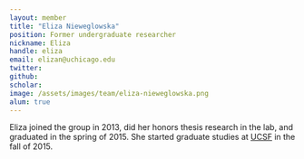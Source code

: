 ```yaml
---
layout: member
title: "Eliza Nieweglowska"
position: Former undergraduate researcher
nickname: Eliza
handle: eliza
email: elizan@uchicago.edu
twitter: 
github: 
scholar: 
image: /assets/images/team/eliza-nieweglowska.png
alum: true
---
```

Eliza joined the group in 2013, did her honors thesis research in the lab, and graduated in the spring of 2015. She started graduate studies at [UCSF](http://graduate.ucsf.edu/) in the fall of 2015.